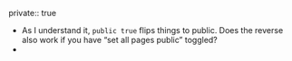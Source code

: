 private:: true

- As I understand it, `public true` flips things to public. Does the reverse also work if you have “set all pages public” toggled?
-